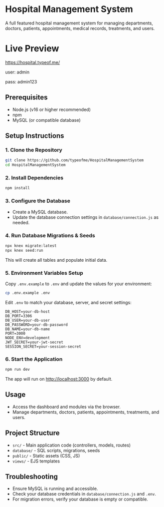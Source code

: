# Hospital Management System

A full featured hospital management system for managing departments, doctors, patients, appointments, medical records, treatments, and users.

# Live Preview
https://hospital.typeof.me/

user: admin

pass: admin123

## Prerequisites
- Node.js (v16 or higher recommended)
- npm
- MySQL (or compatible database)

## Setup Instructions

### 1. Clone the Repository
```sh
git clone https://github.com/typeofme/HospitalManagementSystem
cd HospitalManagementSystem
```

### 2. Install Dependencies
```sh
npm install
```

### 3. Configure the Database
- Create a MySQL database.
- Update the database connection settings in `database/connection.js` as needed.

### 4. Run Database Migrations & Seeds
```sh
npx knex migrate:latest
npx knex seed:run
```
This will create all tables and populate initial data.


### 5. Environment Variables Setup

Copy `.env.example` to `.env` and update the values for your environment:

```sh
cp .env.example .env
```

Edit `.env` to match your database, server, and secret settings:

```
DB_HOST=your-db-host
DB_PORT=3306
DB_USER=your-db-user
DB_PASSWORD=your-db-password
DB_NAME=your-db-name
PORT=3000
NODE_ENV=development
JWT_SECRET=your-jwt-secret
SESSION_SECRET=your-session-secret
```

### 6. Start the Application
```sh
npm run dev
```
The app will run on [http://localhost:3000](http://localhost:3000) by default.

## Usage
- Access the dashboard and modules via the browser.
- Manage departments, doctors, patients, appointments, treatments, and users.

## Project Structure
- `src/` - Main application code (controllers, models, routes)
- `database/` - SQL scripts, migrations, seeds
- `public/` - Static assets (CSS, JS)
- `views/` - EJS templates

## Troubleshooting
- Ensure MySQL is running and accessible.
- Check your database credentials in `database/connection.js` and `.env`.
- For migration errors, verify your database is empty or compatible.
